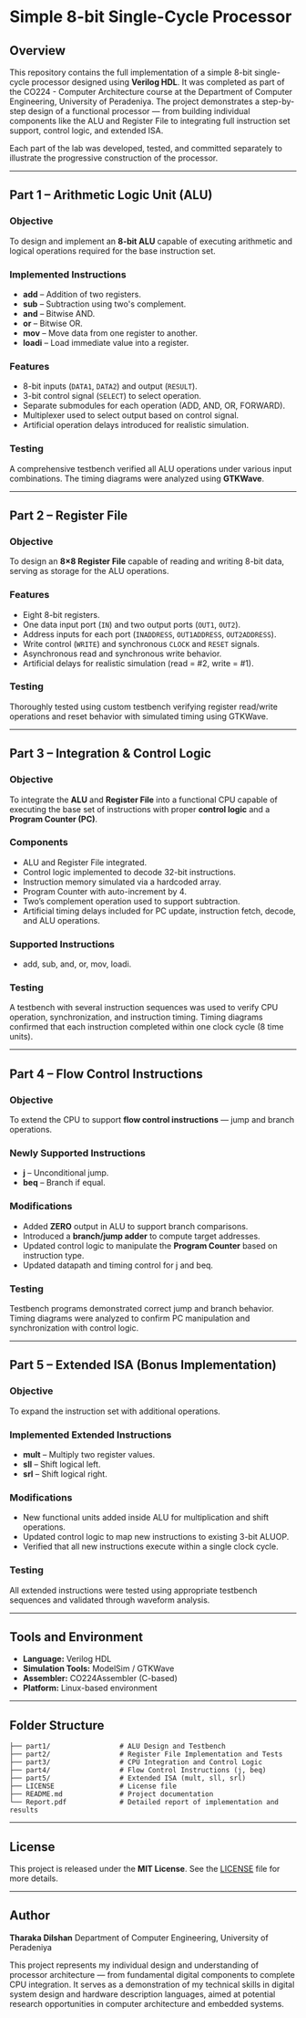 # Simple 8-bit Single-Cycle Processor 

## Overview

This repository contains the full implementation of a simple 8-bit single-cycle processor designed using **Verilog HDL**. It was completed as part of the CO224 - Computer Architecture course at the Department of Computer Engineering, University of Peradeniya. The project demonstrates a step-by-step design of a functional processor — from building individual components like the ALU and Register File to integrating full instruction set support, control logic, and extended ISA.

Each part of the lab was developed, tested, and committed separately to illustrate the progressive construction of the processor.

---

## Part 1 – Arithmetic Logic Unit (ALU)

### Objective

To design and implement an **8-bit ALU** capable of executing arithmetic and logical operations required for the base instruction set.

### Implemented Instructions

* **add** – Addition of two registers.
* **sub** – Subtraction using two's complement.
* **and** – Bitwise AND.
* **or** – Bitwise OR.
* **mov** – Move data from one register to another.
* **loadi** – Load immediate value into a register.

### Features

* 8-bit inputs (`DATA1`, `DATA2`) and output (`RESULT`).
* 3-bit control signal (`SELECT`) to select operation.
* Separate submodules for each operation (ADD, AND, OR, FORWARD).
* Multiplexer used to select output based on control signal.
* Artificial operation delays introduced for realistic simulation.

### Testing

A comprehensive testbench verified all ALU operations under various input combinations. The timing diagrams were analyzed using **GTKWave**.

---

## Part 2 – Register File

### Objective

To design an **8×8 Register File** capable of reading and writing 8-bit data, serving as storage for the ALU operations.

### Features

* Eight 8-bit registers.
* One data input port (`IN`) and two output ports (`OUT1`, `OUT2`).
* Address inputs for each port (`INADDRESS`, `OUT1ADDRESS`, `OUT2ADDRESS`).
* Write control (`WRITE`) and synchronous `CLOCK` and `RESET` signals.
* Asynchronous read and synchronous write behavior.
* Artificial delays for realistic simulation (read = #2, write = #1).

### Testing

Thoroughly tested using custom testbench verifying register read/write operations and reset behavior with simulated timing using GTKWave.

---

## Part 3 – Integration & Control Logic

### Objective

To integrate the **ALU** and **Register File** into a functional CPU capable of executing the base set of instructions with proper **control logic** and a **Program Counter (PC)**.

### Components

* ALU and Register File integrated.
* Control logic implemented to decode 32-bit instructions.
* Instruction memory simulated via a hardcoded array.
* Program Counter with auto-increment by 4.
* Two’s complement operation used to support subtraction.
* Artificial timing delays included for PC update, instruction fetch, decode, and ALU operations.

### Supported Instructions

* add, sub, and, or, mov, loadi.

### Testing

A testbench with several instruction sequences was used to verify CPU operation, synchronization, and instruction timing. Timing diagrams confirmed that each instruction completed within one clock cycle (8 time units).

---

## Part 4 – Flow Control Instructions

### Objective

To extend the CPU to support **flow control instructions** — jump and branch operations.

### Newly Supported Instructions

* **j** – Unconditional jump.
* **beq** – Branch if equal.

### Modifications

* Added **ZERO** output in ALU to support branch comparisons.
* Introduced a **branch/jump adder** to compute target addresses.
* Updated control logic to manipulate the **Program Counter** based on instruction type.
* Updated datapath and timing control for j and beq.

### Testing

Testbench programs demonstrated correct jump and branch behavior. Timing diagrams were analyzed to confirm PC manipulation and synchronization with control logic.

---

## Part 5 – Extended ISA (Bonus Implementation)

### Objective

To expand the instruction set with additional operations.

### Implemented Extended Instructions

* **mult** – Multiply two register values.
* **sll** – Shift logical left.
* **srl** – Shift logical right.

### Modifications

* New functional units added inside ALU for multiplication and shift operations.
* Updated control logic to map new instructions to existing 3-bit ALUOP.
* Verified that all new instructions execute within a single clock cycle.

### Testing

All extended instructions were tested using appropriate testbench sequences and validated through waveform analysis.

---

## Tools and Environment

* **Language:** Verilog HDL
* **Simulation Tools:** ModelSim / GTKWave
* **Assembler:** CO224Assembler (C-based)
* **Platform:** Linux-based environment

---

## Folder Structure

```
├── part1/                 # ALU Design and Testbench
├── part2/                 # Register File Implementation and Tests
├── part3/                 # CPU Integration and Control Logic
├── part4/                 # Flow Control Instructions (j, beq)
├── part5/                 # Extended ISA (mult, sll, srl)
├── LICENSE                # License file
├── README.md              # Project documentation
└── Report.pdf             # Detailed report of implementation and results
```

---

## License

This project is released under the **MIT License**. See the [LICENSE](./LICENSE) file for more details.

---

## Author

**Tharaka Dilshan**
Department of Computer Engineering, University of Peradeniya

This project represents my individual design and understanding of processor architecture — from fundamental digital components to complete CPU integration. It serves as a demonstration of my technical skills in digital system design and hardware description languages, aimed at potential research opportunities in computer architecture and embedded systems.
